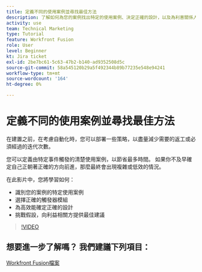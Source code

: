 ```yaml
---
title: 定義不同的使用案例並尋找最佳方法
description: 了解如何為您的案例找出特定的使用案例、決定正確的設計，以及為利害關係人提供最佳建議，位於 [!DNL Adobe Workfront Fusion].
activity: use
team: Technical Marketing
type: Tutorial
feature: Workfront Fusion
role: User
level: Beginner
kt: Jira ticket
exl-id: 2be7bc61-5c63-47b2-b140-ad9352508d5c
source-git-commit: 58a545120b29a5f492344b89b77235e548e94241
workflow-type: tm+mt
source-wordcount: '164'
ht-degree: 0%

---
```


# 定義不同的使用案例並尋找最佳方法

在建置之前，在考慮自動化時，您可以部署一些策略，以盡量減少需要的返工或必須經過的迭代次數。

您可以定義由特定事件觸發的清楚使用案例，以節省最多時間。 如果你不及早確定自己正朝著正確的方向前進，那麼最終會出現複雜或低效的情況。

在此影片中，您將學習如何：

* 識別您的案例的特定使用案例
* 選擇正確的觸發器模組
* 為高效能確定正確的設計
* 挑戰假設，向利益相關方提供最佳建議

>[!VIDEO](https://video.tv.adobe.com/v/335311/?quality=12)

## 想要進一步了解嗎？ 我們建議下列項目：

[Workfront Fusion檔案](https://experienceleague.adobe.com/docs/workfront/using/adobe-workfront-fusion/workfront-fusion-2.html?lang=en)
